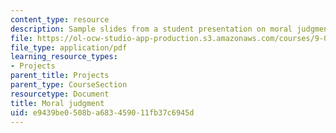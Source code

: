 ```yaml
---
content_type: resource
description: Sample slides from a student presentation on moral judgment.
file: https://ol-ocw-studio-app-production.s3.amazonaws.com/courses/9-012-the-brain-and-cognitive-sciences-ii-spring-2006/e9439be0508ba683459011fb37c6945d_ktsourides_prese.pdf
file_type: application/pdf
learning_resource_types:
- Projects
parent_title: Projects
parent_type: CourseSection
resourcetype: Document
title: Moral judgment
uid: e9439be0-508b-a683-4590-11fb37c6945d
---
```

